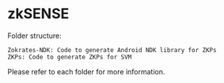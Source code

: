 # zkSENSE

Folder structure:

```
Zokrates-NDK: Code to generate Android NDK library for ZKPs
ZKPs: Code to generate ZKPs for SVM
```

Please refer to each folder for more information.
